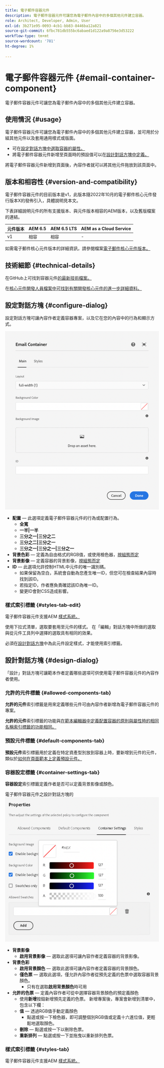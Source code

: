 ```yaml
---
title: 電子郵件容器元件
description: 電子郵件容器元件可讓您為電子郵件內容中的多個其他元件建立容器。
role: Architect, Developer, Admin, User
exl-id: 3b271e95-0093-4cb1-bb83-8446ba12a821
source-git-commit: 6fbc781db555bc6abaed1d122a9a8756e3d53222
workflow-type: tm+mt
source-wordcount: '781'
ht-degree: 1%

---
```



# 電子郵件容器元件 {#email-container-component}

電子郵件容器元件可讓您為電子郵件內容中的多個其他元件建立容器。

## 使用情況 {#usage}

電子郵件容器元件可讓您為電子郵件內容中的多個其他元件建立容器，並可用於分組其他元件以及套用通用樣式或版面。

* 可在[設定對話方塊中選取容器的屬性。](#configure-dialog)
* 將電子郵件容器元件新增至頁面時的預設值可以在[設計對話方塊中定義。](#design-dialog)

將電子郵件容器元件新增到頁面後，內容作者就可以將其他元件拖放到該頁面中。

## 版本和相容性 {#version-and-compatibility}

電子郵件容器元件的目前版本是v1，此版本隨2022年10月的電子郵件核心元件發行版本X的發佈引入，具體說明見本文。

下表詳細說明元件的所有支援版本、與元件版本相容的AEM版本，以及舊版檔案的連結。

| 元件版本 | AEM 6.5 | AEM 6.5 LTS | AEM as a Cloud Service  |
|---|---|---|---|
| v1 | 相容 | 相容 | - |

如需電子郵件核心元件版本的詳細資訊，請參閱檔案[電子郵件核心元件版本。](/help/email/versions.md)

## 技術細節 {#technical-details}

在GitHub上可找到容器元件[的最新技術檔案。](https://adobe.com/go/aem_cmp_tech_email_container_v1)

在[核心元件開發人員檔案中可找到有關開發核心元件的進一步詳細資料。](/help/developing/overview.md)

## 設定對話方塊 {#configure-dialog}

設定對話方塊可讓內容作者定義容器專案，以及它在您的內容中的行為和顯示方式。

![電子郵件容器元件的[編輯]對話方塊](/help/email/assets/email-container-configure.png)

* **配置** — 此選項定義電子郵件容器元件的行為或配置行為。
   * **全寬**
   * **一半|一半**
   * **三分之一|三分之二**
   * **三分之二|三分之一**
   * **三分之一|三分之一|三分之一**
* **背景色彩** — 定義為自由格式的RGB值，或使用檢色器，[視組態而定](#container-settings-tab)
* **背景影像** — 定義容器的背景影像，[視組態而定](#container-settings-tab)
* **ID** — 此選項允許控制HTML中元件的唯一識別碼。
   * 如果保留為空白，系統會自動為您產生唯一ID，但您可在檢查結果內容時找到該ID。
   * 若指定ID，作者應負責確認該ID為唯一ID。
   * 變更ID會對CSS造成影響。

### 樣式索引標籤 {#styles-tab-edit}

電子郵件容器元件支援AEM [樣式系統。](/help/get-started/authoring.md#component-styling)

使用下拉式清單，選取要套用至元件的樣式。 在「編輯」對話方塊中所做的選取與從元件工具列中選擇的選取具有相同的效果。

必須在[設計對話方塊](#design-dialog)中為此元件設定樣式，才能使用索引標籤。

## 設計對話方塊 {#design-dialog}

「設計」對話方塊可讓範本作者定義哪些選項可供使用電子郵件容器元件的內容作者使用。

### 允許的元件標籤 {#allowed-components-tab}

**允許的元件**&#x200B;索引標籤是用來定義哪些元件可由內容作者新增為電子郵件容器元件的專案。

**允許的元件**&#x200B;索引標籤的功能與[在範本編輯器中定義配置容器的原則與屬性時的相同名稱索引標籤的功能相同。](https://experienceleague.adobe.com/docs/experience-manager-cloud-service/sites/authoring/features/templates.html)

### 預設元件標籤 {#default-components-tab}

**預設元件**&#x200B;索引標籤用於定義在特定資產型別放到容器上時，要新增到元件的元件，類似於[如何在頁面範本上定義預設元件。](https://experienceleague.adobe.com/docs/experience-manager-cloud-service/sites/authoring/features/templates.html)

### 容器設定標籤 {#container-settings-tab}

**容器設定**&#x200B;索引標籤定義作者是否可以定義背景影像或顏色。

電子郵件容器元件之設計對話方塊的![容器設定標籤](/help/email/assets/email-container-design-container-settings.png)

* **背景影像**
   * **啟用背景影像** — 選取此選項可讓內容作者定義容器的背景影像。
* **背景色彩**
   * **啟用背景顏色** — 選取此選項可讓內容作者定義容器的背景顏色。
   * **僅色票** — 選取此選項，僅允許內容作者從預先定義的色票中選取容器背景顏色。
      * 只有在選取&#x200B;**啟用背景顏色**&#x200B;時可用
* **允許的色票** — 定義內容作者可從中選擇容器背景顏色的預定義顏色
   * 使用&#x200B;**新增**&#x200B;按鈕新增預先定義的色票。 新增專案後，專案會新增到清單中，包含以下欄：
   * **值** — 透過RGB值手動定義顏色
      * 點選或按一下檢色器，即可調整個別RGB值或定義十六進位值，更輕鬆地選取顏色。
   * **刪除** — 點選或按一下以刪除色票。
   * **重新排列** — 點選或按一下並拖曳以重新排列色票。

### 樣式索引標籤 {#styles-tab}

電子郵件容器元件支援AEM [樣式系統。](/help/get-started/authoring.md#component-styling)
